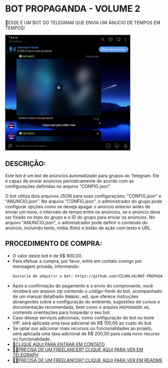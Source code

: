 # BOT PROPAGANDA - VOLUME 2
🛑ESSE É UM BOT DO TELEGRAM QUE ENVIA UM ÁNUCIO DE TEMPOS EM TEMPOS!

<img src="FOTO.png" align="center" width="400"> <br>

## DESCRIÇÃO:
Este bot é um bot de anúncios automatizado para grupos do Telegram. Ele é capaz de enviar anúncios periodicamente de acordo com as configurações definidas no arquivo "CONFIG.json". 

O bot utiliza dois arquivos JSON para suas configurações: "CONFIG.json" e "ANUNCIO.json". No arquivo "CONFIG.json", o administrador do grupo pode configurar opções como se deseja apagar o anúncio anterior antes de enviar um novo, o intervalo de tempo entre os anúncios, se o anúncio deve ser fixado no topo do grupo e o ID do grupo para enviar os anúncios. No arquivo "ANUNCIO.json", o administrador pode definir o conteúdo do anúncio, incluindo texto, mídia (foto) e botão de ação com texto e URL.

## PROCEDIMENTO DE COMPRA:
- O valor deste bot é de R$ 900,00.
- Para efetuar a compra, por favor, entre em contato comigo por mensagem privada, informando:
    ```bash
    Gostaria de adquirir o bot: https://github.com/VILHALVA/BOT-PROPAGANDA-VOLUME-2
    ```
- Após a confirmação do pagamento e o envio do comprovante, você receberá um arquivo zip contendo o código-fonte do bot, acompanhado de um manual detalhado (`MANUAL.md`), que oferece instruções abrangentes sobre a configuração do ambiente, sugestões de cursos e documentação recomendada, bem como o arquivo `HOSPEDAGEM.md`, contendo orientações para hospedar o seu bot.
- Caso deseje serviços adicionais, como configuração do bot ou teste VIP, será aplicada uma taxa adicional de R$ 100,00 ao custo do bot.
- Se optar por adicionar mais recursos ou funcionalidades ao projeto, será aplicada uma taxa adicional de R$ 200,00 para cada novo recurso ou funcionalidade.
- [🤑CLIQUE AQUI PARA ENTRAR EM CONTATO](https://t.me/VILHALVA100)
- [🧑‍💻PRECISA DE UM FREELANCER? CLIQUE AQUI PARA VER EM TELEGRAPH](https://telegra.ph/FREELANCER-10-19-9)
- [🧑‍💻PRECISA DE UM FREELANCER? CLIQUE AQUI PARA VER EM README](https://github.com/VILHALVA/VILHALVA/blob/main/FREELANCER/README.md)
